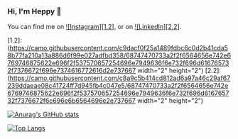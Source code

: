 ### Hi, I'm Heppy 👋
<!-- Actual text -->

You can find me on [![Instagram][1.2]][1], or on [![LinkedIn][2.2]][2].

<!-- Icons -->

[1.2]: (https://camo.githubusercontent.com/c9dacf0f25a1489fdbc6c0d2b41cda58b77fa210a13a886d6f99e027adfbd358/68747470733a2f2f6564656e742e6769746875622e696f2f537570657254696e7949636f6e732f696d616765732f7376672f696e7374616772616d2e737667 width="2" height="2")
[2.2]: (https://camo.githubusercontent.com/c8a9c5b414cd812ad6a97a46c29af67239ddaeae08c41724ff7d945fb4c047e5/68747470733a2f2f6564656e742e6769746875622e696f2f537570657254696e7949636f6e732f696d616765732f7376672f6c696e6b6564696e2e737667 width="2" height="2")
<!-- Links to your social media accounts -->

[1]: https://www.instagram.com/heppymarias/
[2]: https://www.linkedin.com/in/heppy-maria-simanungkalit-010104185
<!--
**heppymaria/heppymaria** is a ✨ _special_ ✨ repository because its `README.md` (this file) appears on your GitHub profile.

About Me:

- 🔭 I’m currently working on ...
- 🌱 I’m currently learning .java, .c, .py, .sql
- 👯 I’m looking to collaborate on ...
- 🤔 I’m looking for help with ...
- 💬 Ask me about ...
- 📫 How to reach me: ...
- 😄 Pronouns: ...
- ⚡ Fun fact: I'm secretary BEM IT Del 2019-2020
-->

[![Anurag's GitHub stats](https://github-readme-stats.vercel.app/api?username=heppymaria)](https://github.com/anuraghazra/github-readme-stats)

[![Top Langs](https://github-readme-stats.vercel.app/api/top-langs/?username=heppymaria&langs_count=8)](https://github.com/anuraghazra/github-readme-stats)
